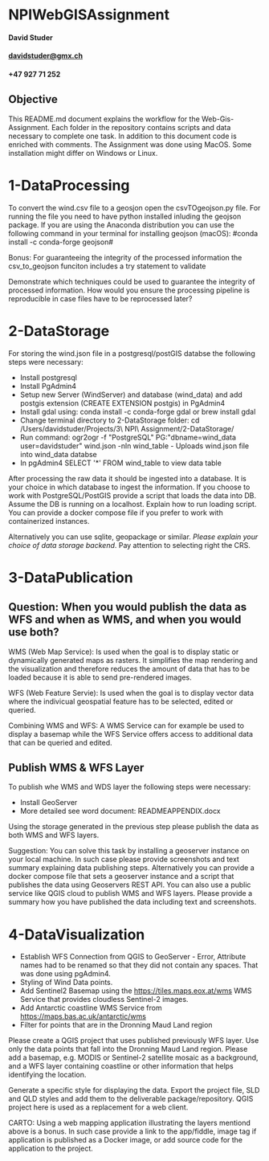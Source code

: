# NPIWebGISAssignment

#### David Studer
#### davidstuder@gmx.ch
#### +47 927 71 252

## Objective
This README.md document explains the workflow for the Web-Gis-Assignment.
Each folder in the repository contains scripts and data necessary to complete one task. In addition to this document code is enriched with comments. The Assignment was done using MacOS. Some installation might differ on Windows or Linux.

# 1-DataProcessing
To convert the wind.csv file to a geosjon open the csvTOgeojson.py file. For running the file you need to have python installed inluding the geojson package. If you are using the Anaconda distribution you can use the following command in your terminal for installing geojson (macOS): #conda install -c conda-forge geojson#

Bonus: For guaranteeing the integrity of the processed information the csv_to_geojson funciton includes a try statement to validate 

Demonstrate which techniques could be used to guarantee the integrity of processed information. How would you ensure the processing pipeline is reproducible in case files have to be reprocessed later?

# 2-DataStorage
For storing the wind.json file in a postgresql/postGIS databse the following steps were necessary:

- Install postgresql
- Install PgAdmin4
- Setup new Server (WindServer) and database (wind_data) and add postgis extension (CREATE EXTENSION postgis) in PgAdmin4 
- Install gdal using: conda install -c conda-forge gdal or brew install gdal
- Change terminal directory to 2-DataStorage folder: cd /Users/davidstuder/Projects/3\ NPI\ Assignment/2-DataStorage/      
- Run command: ogr2ogr -f "PostgreSQL" PG:"dbname=wind_data user=davidstuder" wind.json -nln wind_table - Uploads wind.json file into wind_data databse  
- In pgAdmin4 SELECT '*' FROM wind_table to view data table

After processing the raw data it should be ingested into a database. It is your choice in which database to ingest the information.
If you choose to work with PostgreSQL/PostGIS provide a script that loads the data into DB. Assume the DB is running on a localhost. Explain how to run loading script. You can provide a docker compose file if you prefer to work with containerized instances.

Alternatively you can use sqlite, geopackage or similar. *Please explain your choice of data storage backend*. 
Pay attention to selecting right the CRS.

# 3-DataPublication

## Question: When you would publish the data as WFS and when as WMS, and when you would use both?
WMS (Web Map Service):
Is used when the goal is to display static or dynamically generated maps as rasters. It simplifies the map rendering and the visualization and therefore reduces the amount of data that has to be loaded because it is able to send pre-rendered images.

WFS (Web Feature Servie):
Is used when the goal is to display vector data where the indivicual geospatial feature has to be selected, edited or queried. 

Combining WMS and WFS:
A WMS Service can for example be used to display a basemap while the WFS Service offers access to additional data that can be queried and edited.

## Publish WMS & WFS Layer
To publish whe WMS and WDS layer the following steps were necessary:

- Install GeoServer
- More detailed see word document: READMEAPPENDIX.docx


Using the storage  generated in the previous step please publish the data as both WMS and WFS layers. 

Suggestion: You can solve this task by installing a geoserver instance on your local machine. In such case please provide screenshots and text summary explaining data publishing steps. Alternatively you can provide a docker compose file that sets a geoserver instance and a script that publishes the data using Geoservers REST API. You can also use a public service like QGIS cloud to publish WMS and WFS layers. Please provide
a summary how you have published the data including text and screenshots.


# 4-DataVisualization


- Establish WFS Connection from QGIS to GeoServer - Error, Attribute names had to be renamed so that they did not contain any spaces. That was done using pgAdmin4.
- Styling of Wind Data points.
- Add Sentinel2 Basemap using the https://tiles.maps.eox.at/wms WMS Service that provides cloudless Sentinel-2 images. 
- Add Antarctic coastline WMS Service from https://maps.bas.ac.uk/antarctic/wms
- Filter for points that are in the Dronning Maud Land region

Please create a QGIS project that uses published previously WFS layer. Use only the data points that fall into the Dronning Maud Land region. Please add a basemap, e.g. MODIS or Sentinel-2 satellite mosaic as a background, and a WFS layer containing coastline or other information that helps identifying the location. 

Generate a specific style for displaying the data. Export the project file, SLD and QLD styles and add them to the deliverable package/repository. QGIS project here is used as a replacement for a web client.



CARTO:
Using a web mapping application illustrating the layers mentiond above is a bonus. In such case provide a link to the app/fiddle, image tag if application is published as a Docker image, or add source code for the application to the project.
